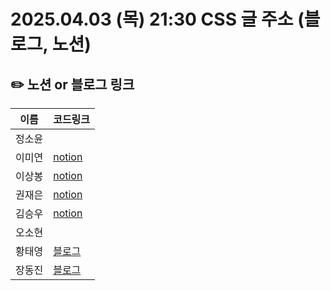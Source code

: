 # 2025.04.03 (목) 21:30 CSS 글 주소 (블로그, 노션)

## ✏️ 노션 or 블로그 링크

| 이름   | 코드링크                                                                              |
| ------ | ------------------------------------------------------------------------------------- |
| 정소윤 |                                                                                       |
| 이미연 | [notion](https://miori-space.notion.site/css-1c85d43d43d8800c8510f0d05dc4a697?pvs=73) |
| 이상봉 | [notion](https://www.notion.so/CSS-1c9f5e18d0358079b3fef34b3f38a870)                  |
| 권재은 | [notion](https://www.notion.so/CSS-1c7bee6652f78027a20dc6a3ef85d3db?pvs=4)            |
| 김승우 | [notion](https://devseungwoo.notion.site/CSS-1cabb18aff45806f8310f238ab2209ed?pvs=4)  |
| 오소현 |                                                                                       |
| 황태영 | [블로그](https://velog.io/@hty0525/CSS-%EC%A2%8B%EC%95%84%ED%95%98%EC%84%B8%EC%9A%94) |
| 장동진 | [블로그](https://velog.io/@exciting_road/내가-사용한-CSS와-클래스-네이밍-전략)        |
